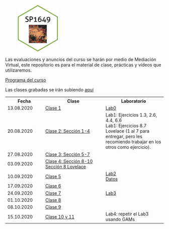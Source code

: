 <figure>
  <img src="baseplot.png" width="30%">
</figure>

Las evaluaciones y anuncios del curso se harán por medio de Mediación Virtual, este repositorio es para el material de clase, prácticas y vídeos que utilizaremos. 

[Programa del curso](https://malfaro2.github.io/SP1649-II20/SP1649-Espacial.pdf)

Las clases grabadas se irán subiendo [aquí](https://www.youtube.com/playlist?list=PLW5rGCVcTo7NFnek2ni4WhNqty9Iu2qRA) 

<table style="width:100%">
  <tr>
    <th width="10%"> Fecha </th>
    <th width="25%">  Clase </th>
    <th width="25%">  Laboratorio </th>
  </tr>
  <tr>
    <td width="10%"> 13.08.2020 </td>
    <td width="25%">  <a href="SP1649_c01_2020.html">Clase 1</a>  </td>
    <td width="25%">  <a href="SP1649_ejemplo">Lab0</a> </td>
  </tr>
  <tr>
    <td width="10%"> 20.08.2020 </td>
    <td width="25%">  <a href="https://keen-swartz-3146c4.netlify.app/intro.html">Clase 2: Sección 1-4</a>  </td>
    <td width="25%">  Lab1: Ejercicios 1.3, 2.6, 4.4, 6.6  <br>
                      Lab1: Ejercicios 8.7 Lovelace (1 al 7 para entregar, pero les recomiendo trabajar en los otros como ejercicio). </td>
  </tr>
  <tr>
    <td width="10%"> 27.08.2020 </td>
    <td width="25%">  <a href="https://keen-swartz-3146c4.netlify.app/geommanip.html">Clase 3: Sección 5-7</a>  </td>
    <td width="25%">   </td>
  </tr>
  <tr>
    <td width="10%"> 03.09.2020 </td>
    <td width="25%">  <a href="https://keen-swartz-3146c4.netlify.app/plotting.html">Clase 4: Sección 8-10</a> <br>
                      <a href="https://geocompr.robinlovelace.net/adv-map.html">Sección 8 Lovelace </a> </td>
    <td width="25%">    </td>
  </tr>
     <tr>
    <td width="10%"> 10.09.2020 </td>
    <td width="25%">  <a href="SP1649_c05_2020.html">Clase 5</a>  </td>
    <td width="25%">  <a href="https://malfaro2.github.io/SP1649-II20/SP1649_c05_2020.html#53">Lab2</a>  <br>
       <a href="london_street.csv">Datos</a> </td>                     
  </tr>
  <tr>
    <td width="10%"> 17.09.2020 </td>
    <td width="25%">  <a href="SP1649_c06_2020.html">Clase 6</a>  </td>
    <td width="25%">  </td>
  </tr>
  <tr>
    <td width="10%"> 24.09.2020 </td>
    <td width="25%">  <a href="SP1649_c07_2020.html">Clase 7</a>  </td>
    <td width="25%">  <a href="https://rspatial.org/raster/analysis/4-interpolation.html">Lab3</a> </td>
  </tr>
  <tr>
    <td width="10%"> 01.10.2020 </td>
    <td width="25%">  <a href="SP1649_c08_2020.html">Clase 8</a>  </td>
    <td width="25%">  </td>
  </tr>
  <tr>
    <td width="10%"> 08.10.2020 </td>
    <td width="25%">  <a href="SP1649_c09_2020.html">Clase 9  </a>  </td>
    <td width="25%">  </td>
  </tr>
    <tr>
    <td width="10%"> 15.10.2020 </td>
    <td width="25%">  <a href="https://noamross.github.io/gams-in-r-course/chapter3">Clase 10 y 11  </a>  </td>
    <td width="25%">  Lab4: repetir el Lab3 usando GAMs </td>
  </tr>
</table>

